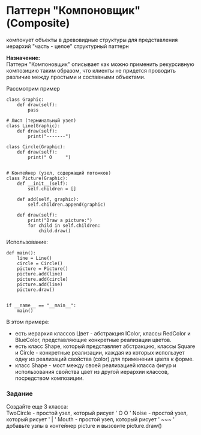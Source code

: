 # Паттерн "Компоновщик" (Composite) 
компонует объекты в древовидные структуры для представления иерархий "часть - целое"
структурный паттерн  

**Назначение:**  
Паттерн "Компоновщик" описывает как можно применить рекурсивную композицию таким образом, что клиенты не придется проводить различие между простыми и составными объектами.

Рассмотрим пример
```
class Graphic:
    def draw(self):
        pass

# Лист (терминальный узел)
class Line(Graphic):
    def draw(self):
        print("-------")

class Circle(Graphic):
    def draw(self):
        print(" O     ")


# Контейнер (узел, содержащий потомков)
class Picture(Graphic):
    def __init__(self):
        self.children = []

    def add(self, graphic):
        self.children.append(graphic)

    def draw(self):
        print("Draw a picture:")
        for child in self.children:
            child.draw()
```
Использование:
```
def main():
    line = Line()
    circle = Circle()
    picture = Picture()
    picture.add(line)
    picture.add(circle)
    picture.add(line)
    picture.draw()


if __name__ == "__main__":
    main()
```
В этом примере:  
- есть иерархия классов Цвет - абстракция IColor, классы RedColor и BlueColor, представляющие конкретные реализации цветов.
- есть класс Shape, который представляет абстракцию, классы Square и Circle - конкретные реализации, каждая из которых использует одну из реализаций свойства (color) для применения цвета к форме.
- класс Shape - мост между своей реализацией класса фигур и использования свойства цвет из другой иерархии классов, посредством композиции.
  
### Задание
Создайте еще 3 класса:  
TwoCircle - простой узел, который рисует ' O   O '
Noise - простой узел, который рисует '   |   '
Mouth - простой узел, который рисует ' ~~~ '
добавьте узлы в контейнер picture и вызовите picture.draw()
